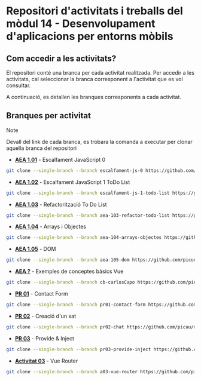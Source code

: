 # Repositori d'activitats i treballs del mòdul 14 - Desenvolupament d'aplicacions per entorns mòbils

## Com accedir a les activitats?

El repositori conté una branca per cada activitat realitzada. Per accedir a les activitats, cal seleccionar la branca corresponent a l'activitat que es vol consultar.

A continuació, es detallen les branques corresponents a cada activitat.

## Branques per activitat

> [!NOTE]
> Devall del link de cada branca, es trobara la comanda a executar per clonar aquella branca del repositori

- **[AEA 1.01](https://github.com/picuu/m14/tree/escalfament-js-0)** - Escalfament JavaScript 0

```bash
git clone --single-branch --branch escalfament-js-0 https://github.com/picuu/m14.git
```

- **[AEA 1.02](https://github.com/picuu/m14/tree/escalfament-js-1-todo-list)** - Escalfament JavaScript 1 ToDo List

```bash
git clone --single-branch --branch escalfament-js-1-todo-list https://github.com/picuu/m14.git
```

- **[AEA 1.03](https://github.com/picuu/m14/tree/aea-103-refactor-todo-list)** - Refactorització To Do List

```bash
git clone --single-branch --branch aea-103-refactor-todo-list https://github.com/picuu/m14.git
```

- **[AEA 1.04](https://github.com/picuu/m14/tree/aea-104-arrays-objectes)** - Arrays i Objectes

```bash
git clone --single-branch --branch aea-104-arrays-objectes https://github.com/picuu/m14.git
```

- **[AEA 1.05](https://github.com/picuu/m14/tree/aea-105-dom)** - DOM

```bash
git clone --single-branch --branch aea-105-dom https://github.com/picuu/m14.git
```

- **[AEA ?](https://github.com/picuu/m14/tree/cb-carlosCapo)** - Exemples de conceptes bàsics Vue

```bash
git clone --single-branch --branch cb-carlosCapo https://github.com/picuu/m14.git
```

- **[PR 01](https://github.com/picuu/m14/tree/pr01-contact-form)** - Contact Form

```bash
git clone --single-branch --branch pr01-contact-form https://github.com/picuu/m14.git
```

- **[PR 02](https://github.com/picuu/m14/tree/pr02-chat)** - Creació d'un xat

```bash
git clone --single-branch --branch pr02-chat https://github.com/picuu/m14.git
```

- **[PR 03](https://github.com/picuu/m14/tree/pr03-provide-inject)** - Provide & Inject

```bash
git clone --single-branch --branch pr03-provide-inject https://github.com/picuu/m14.git
```

- **[Activitat 03](https://github.com/picuu/m14/tree/a03-vue-router)** - Vue Router

```bash
git clone --single-branch --branch a03-vue-router https://github.com/picuu/m14.git
```
